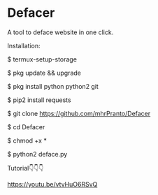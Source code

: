 # Defacer
A tool to deface website in one click.

Installation:

$ termux-setup-storage

$ pkg update && upgrade

$ pkg install python python2 git

$ pip2 install requests

$ git clone https://github.com/mhrPranto/Defacer

$ cd Defacer

$ chmod +x *

$ python2 deface.py

Tutorial👇👇👇

https://youtu.be/vtvHuO6RSvQ

